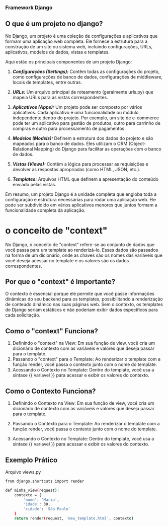 ### Framework Django
## O que é um projeto no django?

No Django, um projeto é uma coleção de configurações e aplicativos que formam uma aplicação web completa. Ele fornece a estrutura para a construção de um site ou sistema web, incluindo configurações, URLs, aplicativos, modelos de dados, vistas e templates.

Aqui estão os principais componentes de um projeto Django:

1. ***Configurações  (Settings):*** Contêm todas as configurações do projeto, como configurações de banco de dados, configurações de middleware, locais de templates, entre outras.

2. ***URLs:*** Um arquivo principal de roteamento (geralmente urls.py) que mapeia URLs para as vistas correspondentes.

3. ***Aplicativos (Apps):*** Um projeto pode ser composto por vários aplicativos. Cada aplicativo é uma funcionalidade ou módulo independente dentro do projeto. Por exemplo, um site de e-commerce pode ter um aplicativo para gestão de produtos, outro para carrinho de compras e outro para processamento de pagamentos.

4. ***Modelos (Models):*** Definem a estrutura dos dados do projeto e são mapeados para o banco de dados. Eles utilizam o ORM (Object-Relational Mapping) do Django para facilitar as operações com o banco de dados.

5. ***Vistas (Views):*** Contêm a lógica para processar as requisições e devolver as respostas apropriadas (como HTML, JSON, etc.).

6. ***Templates:*** Arquivos HTML que definem a apresentação do conteúdo enviado pelas vistas.

Em resumo, um projeto Django é a unidade completa que engloba toda a configuração e estrutura necessárias para rodar uma aplicação web. Ele pode ser subdividido em vários aplicativos menores que juntos formam a funcionalidade completa da aplicação.

###

# o conceito de "context"
No Django, o conceito de "context" refere-se ao conjunto de dados que você passa para um template ao renderizá-lo. Esses dados são passados na forma de um dicionário, onde as chaves são os nomes das variáveis que você deseja acessar no template e os valores são os dados correspondentes.

## Por que o "context" é Importante?
O contexto é essencial porque ele permite que você passe informações dinâmicas do seu backend para os templates, possibilitando a renderização de conteúdo dinâmico nas suas páginas web. Sem o contexto, os templates do Django seriam estáticos e não poderiam exibir dados específicos para cada solicitação.

## Como o "context" Funciona?
1. Definindo o "context" na View: Em sua função de view, você cria um dicionário de contexto com as variáveis e valores que deseja passar para o template.
2. Passando o "context" para o Template: Ao renderizar o template com a função render, você passa o contexto junto com o nome do template.
3. Acessando o Contexto no Template: Dentro do template, você usa a sintaxe {{ variavel }} para acessar e exibir os valores do contexto.

## Como o Contexto Funciona?
1. Definindo o Contexto na View: Em sua função de view, você cria um dicionário de contexto com as variáveis e valores que deseja passar para o template.

2. Passando o Contexto para o Template: Ao renderizar o template com a função render, você passa o contexto junto com o nome do template.

3. Acessando o Contexto no Template: Dentro do template, você usa a sintaxe {{ variavel }} para acessar e exibir os valores do contexto.

## Exemplo Prático
Arquivo views.py
```bash
from django.shortcuts import render

def minha_view(request):
    contexto = {
        'nome': 'Maria',
        'idade': 30,
        'cidade': 'São Paulo'
    }
    return render(request, 'meu_template.html', contexto)


```
